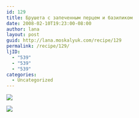```yaml
---
id: 129
title: Брушета с запеченным перцем и базиликом
date: 2008-02-10T19:23:00-08:00
author: lana
layout: post
guid: http://lana.moskalyuk.com/recipe/129
permalink: /recipe/129/
ljID:
  - "539"
  - "539"
  - "539"
categories:
  - Uncategorized
---
```

![](http://farm3.static.flickr.com/2315/2256069549_9635992779.jpg?v=0)

![](http://farm3.static.flickr.com/2328/2256078635_87431665a8.jpg?v=0)
